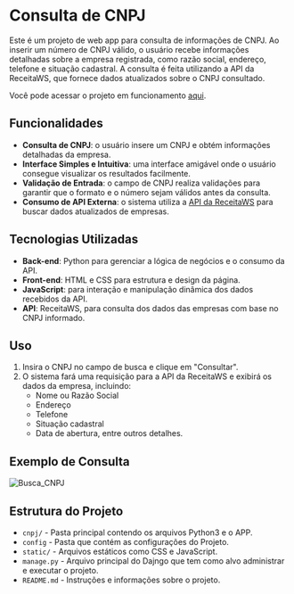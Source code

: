 # Consulta de CNPJ

Este é um projeto de web app para consulta de informações de CNPJ. Ao inserir um número de CNPJ válido, o usuário recebe informações detalhadas sobre a empresa registrada, como razão social, endereço, telefone e situação cadastral. A consulta é feita utilizando a API da ReceitaWS, que fornece dados atualizados sobre o CNPJ consultado.

Você pode acessar o projeto em funcionamento [aqui](https://pedro.pythonanywhere.com/cnpj).

## Funcionalidades

- **Consulta de CNPJ**: o usuário insere um CNPJ e obtém informações detalhadas da empresa.
- **Interface Simples e Intuitiva**: uma interface amigável onde o usuário consegue visualizar os resultados facilmente.
- **Validação de Entrada**: o campo de CNPJ realiza validações para garantir que o formato e o número sejam válidos antes da consulta.
- **Consumo de API Externa**: o sistema utiliza a [API da ReceitaWS](https://receitaws.com.br/) para buscar dados atualizados de empresas.

## Tecnologias Utilizadas

- **Back-end**: Python para gerenciar a lógica de negócios e o consumo da API.
- **Front-end**: HTML e CSS para estrutura e design da página.
- **JavaScript**: para interação e manipulação dinâmica dos dados recebidos da API.
- **API**: ReceitaWS, para consulta dos dados das empresas com base no CNPJ informado.

## Uso

1. Insira o CNPJ no campo de busca e clique em "Consultar".
2. O sistema fará uma requisição para a API da ReceitaWS e exibirá os dados da empresa, incluindo:
   - Nome ou Razão Social
   - Endereço
   - Telefone
   - Situação cadastral
   - Data de abertura, entre outros detalhes.

## Exemplo de Consulta

![Busca_CNPJ](https://github.com/user-attachments/assets/91d08c8d-c356-48e4-a3e4-1958834229e9)

## Estrutura do Projeto

- `cnpj/` - Pasta principal contendo os arquivos Python3 e o APP.
- `config` - Pasta que contém as configurações do Projeto.
- `static/` - Arquivos estáticos como CSS e JavaScript.
- `manage.py` - Arquivo principal do Dajngo que tem como alvo administrar e executar o projeto.
- `README.md` - Instruções e informações sobre o projeto.
